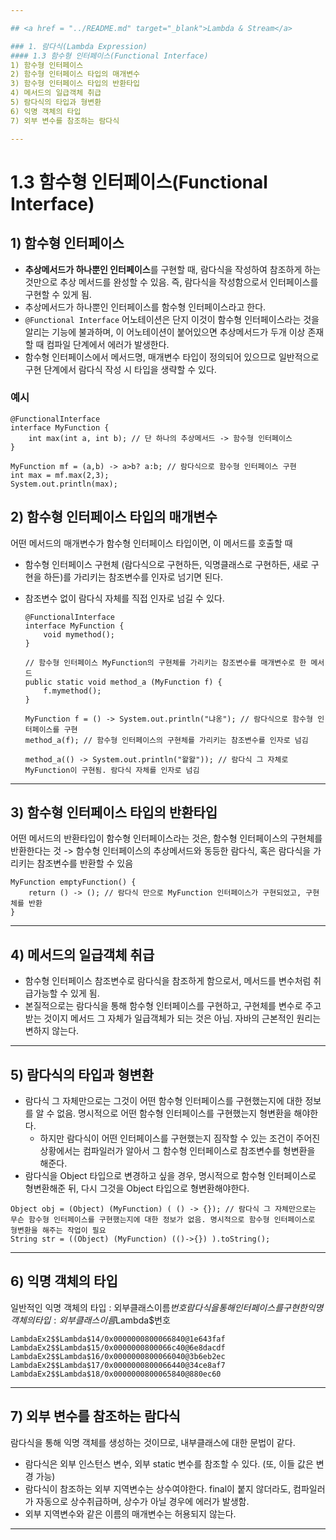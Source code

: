 ```yaml
---

## <a href = "../README.md" target="_blank">Lambda & Stream</a>

### 1. 람다식(Lambda Expression)
#### 1.3 함수형 인터페이스(Functional Interface)
1) 함수형 인터페이스
2) 함수형 인터페이스 타입의 매개변수
3) 함수형 인터페이스 타입의 반환타입
4) 메서드의 일급객체 취급
5) 람다식의 타입과 형변환
6) 익명 객체의 타입
7) 외부 변수를 참조하는 람다식

---
```

# 1.3 함수형 인터페이스(Functional Interface)

## 1) 함수형 인터페이스

- **추상메서드가 하나뿐인 인터페이스**를 구현할 때, 람다식을 작성하여 참조하게 하는 것만으로 추상 메서드를 완성할 수 있음. 즉, 람다식을 작성함으로서 인터페이스를 구현할 수 있게 됨.
- 추상메서드가 하나뿐인 인터페이스를 함수형 인터페이스라고 한다.
- `@Functional Interface` 어노테이션은 단지 이것이 함수형 인터페이스라는 것을 알리는 기능에 불과하며, 이 어노테이션이 붙어있으면 추상메서드가 두개 이상 존재할 때 컴파일 단계에서 에러가 발생한다.
- 함수형 인터페이스에서 메서드명, 매개변수 타입이 정의되어 있으므로 일반적으로 구현 단계에서 람다식 작성 시 타입을 생략할 수 있다.

### 예시
```
@FunctionalInterface
interface MyFunction {
    int max(int a, int b); // 단 하나의 추상메서드 -> 함수형 인터페이스
}
	 
MyFunction mf = (a,b) -> a>b? a:b; // 람다식으로 함수형 인터페이스 구현
int max = mf.max(2,3);
System.out.println(max);

```

## 2) 함수형 인터페이스 타입의 매개변수

어떤 메서드의 매개변수가 함수형 인터페이스 타입이면, 이 메서드를 호출할 때
- 함수형 인터페이스 구현체 (람다식으로 구현하든, 익명클래스로 구현하든, 새로 구현을 하든)를 가리키는 참조변수를 인자로 넘기면 된다.
- 참조변수 없이 람다식 자체를 직접 인자로 넘길 수 있다.

    ```
    @FunctionalInterface
    interface MyFunction {
        void mymethod();
    }
    
    // 함수형 인터페이스 MyFunction의 구현체를 가리키는 참조변수를 매개변수로 한 메서드
    public static void method_a (MyFunction f) {
        f.mymethod();
    }
    
    MyFunction f = () -> System.out.println("냐옹"); // 람다식으로 함수형 인터페이스를 구현
    method_a(f); // 함수형 인터페이스의 구현체를 가리키는 참조변수를 인자로 넘김
    
    method_a(() -> System.out.println("왈왈")); // 람다식 그 자체로 MyFunction이 구현됨. 람다식 자체를 인자로 넘김
    
    ```

---

## 3) 함수형 인터페이스 타입의 반환타입

어떤 메서드의 반환타입이 함수형 인터페이스라는 것은, 함수형 인터페이스의 구현체를 반환한다는 것
-> 함수형 인터페이스의 추상메서드와 동등한 람다식, 혹은 람다식을 가리키는 참조변수를 반환할 수 있음

```
MyFunction emptyFunction() {
    return () -> (); // 람다식 만으로 MyFunction 인터페이스가 구현되었고, 구현체를 반환
}
```  

---

## 4) 메서드의 일급객체 취급
- 함수형 인터페이스 참조변수로 람다식을 참조하게 함으로서, 메서드를 변수처럼 취급가능할 수 있게 됨.
- 본질적으로는 람다식을 통해 함수형 인터페이스를 구현하고, 구현체를 변수로 주고받는 것이지 메서드 그 자체가 일급객체가 되는 것은 아님. 자바의 근본적인 원리는 변하지 않는다.

---

## 5) 람다식의 타입과 형변환
- 람다식 그 자체만으로는 그것이 어떤 함수형 인터페이스를 구현했는지에 대한 정보를 알 수 없음. 명시적으로 어떤 함수형 인터페이스를 구현했는지 형변환을 해야한다.
  - 하지만 람다식이 어떤 인터페이스를 구현했는지 짐작할 수 있는 조건이 주어진 상황에서는 컴파일러가 알아서 그 함수형 인터페이스로 참조변수를 형변환을 해준다.
- 람다식을 Object 타입으로 변경하고 싶을 경우, 명시적으로 함수형 인터페이스로 형변환해준 뒤, 다시 그것을 Object 타입으로 형변환해야한다.

```
Object obj = (Object) (MyFunction) ( () -> {}); // 람다식 그 자체만으로는 무슨 함수형 인터페이스를 구현했는지에 대한 정보가 없음. 명시적으로 함수형 인터페이스로 형변환을 해주는 작업이 필요
String str = ((Object) (MyFunction) (()->{}) ).toString();

```

---

## 6) 익명 객체의 타입
일반적인 익명 객체의 타입 : 외부클래스이름$번호  
람다식을 통해 인터페이스를 구현한 익명 객체의 타입 : 외부클래스이름$Lambda$번호

```
LambdaEx2$$Lambda$14/0x0000000800066840@1e643faf
LambdaEx2$$Lambda$15/0x0000000800066c40@6e8dacdf
LambdaEx2$$Lambda$16/0x0000000800066040@3b6eb2ec
LambdaEx2$$Lambda$17/0x0000000800066440@34ce8af7
LambdaEx2$$Lambda$18/0x0000000800065840@880ec60
```

---

## 7) 외부 변수를 참조하는 람다식

람다식을 통해 익명 객체를 생성하는 것이므로, 내부클래스에 대한 문법이 같다.

- 람다식은 외부 인스턴스 변수, 외부 static 변수를 참조할 수 있다. (또, 이들 값은 변경 가능)
- 람다식이 참조하는 외부 지역변수는 상수여야한다. final이 붙지 않더라도, 컴파일러가 자동으로 상수취급하며, 상수가 아닐 경우에 에러가 발생함.
- 외부 지역변수와 같은 이름의 매개변수는 허용되지 않는다.

---

